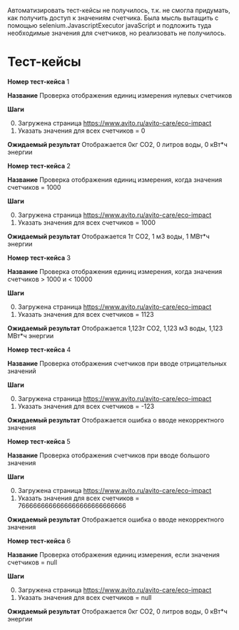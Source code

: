 Автоматизировать тест-кейсы не получилось, т.к. не смогла придумать, как получить доступ к значениям счетчика.
Была мысль вытащить с помощью selenium.JavascriptExecutor javaScript и подложить туда необходимые значения для счетчиков, но реализовать не получилось.


# Тест-кейсы

**Номер тест-кейса** 1

**Название** Проверка отображения единиц измерения нулевых счетчиков

**Шаги**

0. Загружена страница https://www.avito.ru/avito-care/eco-impact
1. Указать значения для всех счетчиков = 0

**Ожидаемый результат**
Отображается 0кг СО2, 0 литров воды, 0 кВт*ч энергии





**Номер тест-кейса** 2

**Название** Проверка отображения единиц измерения, когда значения счетчиков = 1000

**Шаги**

0. Загружена страница https://www.avito.ru/avito-care/eco-impact
1. Указать значения для всех счетчиков = 1000

**Ожидаемый результат**
Отображается 1т СО2, 1 м3 воды, 1 МВт*ч энергии





**Номер тест-кейса** 3

**Название** Проверка отображения единиц измерения, когда значения счетчиков > 1000 и < 10000

**Шаги**

0. Загружена страница https://www.avito.ru/avito-care/eco-impact
1. Указать значения для всех счетчиков = 1123

**Ожидаемый результат**
Отображается 1,123т СО2, 1,123 м3 воды, 1,123 МВт*ч энергии





**Номер тест-кейса** 4

**Название** Проверка отображения счетчиков при вводе отрицательных значений

**Шаги**

0. Загружена страница https://www.avito.ru/avito-care/eco-impact
1. Указать значения для всех счетчиков = -123

**Ожидаемый результат**
Отображается ошибка о вводе некорректного значения





**Номер тест-кейса** 5

**Название** Проверка отображения счетчиков при вводе большого значения

**Шаги**

0. Загружена страница https://www.avito.ru/avito-care/eco-impact
1. Указать значения для всех счетчиков = 7666666666666666666666666666

**Ожидаемый результат**
Отображается ошибка о вводе некорректного значения





**Номер тест-кейса** 6

**Название** Проверка отображения единиц измерения, если значения счетчиков = null 

**Шаги**

0. Загружена страница https://www.avito.ru/avito-care/eco-impact
1. Указать значения для всех счетчиков = null

**Ожидаемый результат**
Отображается 0кг СО2, 0 литров воды, 0 кВт*ч энергии